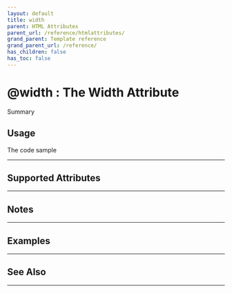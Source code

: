 ```yaml
---
layout: default
title: width
parent: HTML Attributes
parent_url: /reference/htmlattributes/
grand_parent: Template reference
grand_parent_url: /reference/
has_children: false
has_toc: false
---
```


# @width : The Width Attribute

Summary

## Usage

 The code sample

---

## Supported Attributes


---

## Notes


---

## Examples


---


## See Also


---

